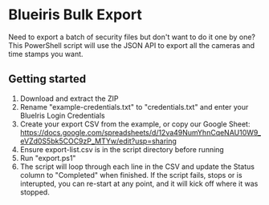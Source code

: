 # Blueiris Bulk Export
Need to export a batch of security files but don't want to do it one by one?
This PowerShell script will use the JSON API to export all the cameras and time stamps you want.




## Getting started
1. Download and extract the ZIP
2. Rename "example-credentials.txt" to "credentials.txt" and enter your BlueIris Login Credentials
3. Create your export CSV from the example, or copy our Google Sheet: https://docs.google.com/spreadsheets/d/12va49NumYhnCqeNAU10W9_eVZd0S5bk5COC9zP_MTYw/edit?usp=sharing
4. Ensure export-list.csv is in the script directory before running
5. Run "export.ps1"
6. The script will loop through each line in the CSV and update the Status column to "Completed" when finished. If the script fails, stops or is interupted, you can re-start at any point, and it will kick off where it was stopped.